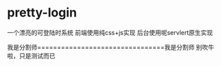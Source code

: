 # pretty-login
一个漂亮的可登陆时系统
前端使用纯css+js实现
后台使用呢servlert原生实现

我是分割师================================我是分割师
别吹牛啦，只是测试而已

